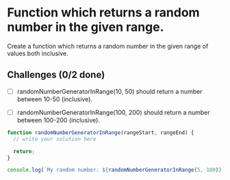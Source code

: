 # Function which returns a random number in the given range.

Create a function which returns a random number in the given range of values both inclusive.

## Challenges (0/2 done)

- [ ] randomNumberGeneratorInRange(10, 50) should return a number between 10-50 (inclusive).

- [ ] randomNumberGeneratorInRange(100, 200) should return a number between 100-200 (inclusive).

```js
function randomNumberGeneratorInRange(rangeStart, rangeEnd) {
  // write your solution here

  return;
}

console.log(`My random number: ${randomNumberGeneratorInRange(5, 100)}`);
```
